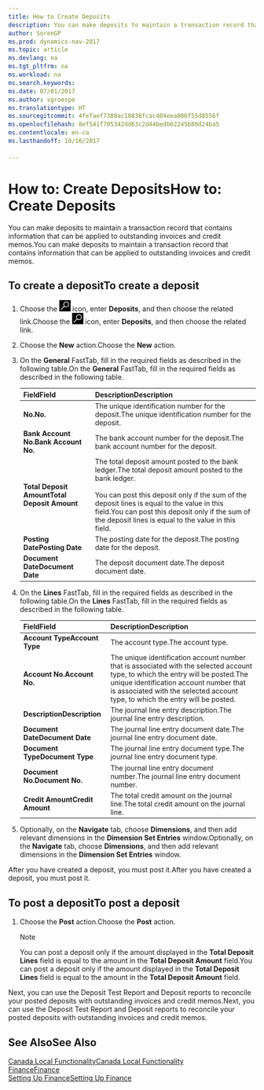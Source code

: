 ```yaml
---
title: How to Create Deposits
description: You can make deposits to maintain a transaction record that contains information that can be applied to outstanding invoices and credit memos.
author: SorenGP
ms.prod: dynamics-nav-2017
ms.topic: article
ms.devlang: na
ms.tgt_pltfrm: na
ms.workload: na
ms.search.keywords: 
ms.date: 07/01/2017
ms.author: sgroespe
ms.translationtype: HT
ms.sourcegitcommit: 4fefaef7380ac10836fcac404eea006f55d8556f
ms.openlocfilehash: 8ef541f705342dd63c2d44bedb62245b80d24ba5
ms.contentlocale: en-ca
ms.lasthandoff: 10/16/2017

---
```

# <a name="how-to-create-deposits"></a><span data-ttu-id="eadb2-103">How to: Create Deposits</span><span class="sxs-lookup"><span data-stu-id="eadb2-103">How to: Create Deposits</span></span>
<span data-ttu-id="eadb2-104">You can make deposits to maintain a transaction record that contains information that can be applied to outstanding invoices and credit memos.</span><span class="sxs-lookup"><span data-stu-id="eadb2-104">You can make deposits to maintain a transaction record that contains information that can be applied to outstanding invoices and credit memos.</span></span>  

## <a name="to-create-a-deposit"></a><span data-ttu-id="eadb2-105">To create a deposit</span><span class="sxs-lookup"><span data-stu-id="eadb2-105">To create a deposit</span></span>  
1.  <span data-ttu-id="eadb2-106">Choose the ![Search for Page or Report](../../media/ui-search/search_small.png "Search for Page or Report icon") icon, enter **Deposits**, and then choose the related link.</span><span class="sxs-lookup"><span data-stu-id="eadb2-106">Choose the ![Search for Page or Report](../../media/ui-search/search_small.png "Search for Page or Report icon") icon, enter **Deposits**, and then choose the related link.</span></span>  
2.  <span data-ttu-id="eadb2-107">Choose the **New** action.</span><span class="sxs-lookup"><span data-stu-id="eadb2-107">Choose the **New** action.</span></span>  
3.  <span data-ttu-id="eadb2-108">On the **General** FastTab, fill in the required fields as described in the following table.</span><span class="sxs-lookup"><span data-stu-id="eadb2-108">On the **General** FastTab, fill in the required fields as described in the following table.</span></span>  

    |<span data-ttu-id="eadb2-109">Field</span><span class="sxs-lookup"><span data-stu-id="eadb2-109">Field</span></span>|<span data-ttu-id="eadb2-110">Description</span><span class="sxs-lookup"><span data-stu-id="eadb2-110">Description</span></span>|  
    |---------------------------------|---------------------------------------|  
    |<span data-ttu-id="eadb2-111">**No.**</span><span class="sxs-lookup"><span data-stu-id="eadb2-111">**No.**</span></span>|<span data-ttu-id="eadb2-112">The unique identification number for the deposit.</span><span class="sxs-lookup"><span data-stu-id="eadb2-112">The unique identification number for the deposit.</span></span>|  
    |<span data-ttu-id="eadb2-113">**Bank Account No.**</span><span class="sxs-lookup"><span data-stu-id="eadb2-113">**Bank Account No.**</span></span>|<span data-ttu-id="eadb2-114">The bank account number for the deposit.</span><span class="sxs-lookup"><span data-stu-id="eadb2-114">The bank account number for the deposit.</span></span>|  
    |<span data-ttu-id="eadb2-115">**Total Deposit Amount**</span><span class="sxs-lookup"><span data-stu-id="eadb2-115">**Total Deposit Amount**</span></span>|<span data-ttu-id="eadb2-116">The total deposit amount posted to the bank ledger.</span><span class="sxs-lookup"><span data-stu-id="eadb2-116">The total deposit amount posted to the bank ledger.</span></span><br /><br /> <span data-ttu-id="eadb2-117">You can post this deposit only if the sum of the deposit lines is equal to the value in this field.</span><span class="sxs-lookup"><span data-stu-id="eadb2-117">You can post this deposit only if the sum of the deposit lines is equal to the value in this field.</span></span>|  
    |<span data-ttu-id="eadb2-118">**Posting Date**</span><span class="sxs-lookup"><span data-stu-id="eadb2-118">**Posting Date**</span></span>|<span data-ttu-id="eadb2-119">The posting date for the deposit.</span><span class="sxs-lookup"><span data-stu-id="eadb2-119">The posting date for the deposit.</span></span>|  
    |<span data-ttu-id="eadb2-120">**Document Date**</span><span class="sxs-lookup"><span data-stu-id="eadb2-120">**Document Date**</span></span>|<span data-ttu-id="eadb2-121">The deposit document date.</span><span class="sxs-lookup"><span data-stu-id="eadb2-121">The deposit document date.</span></span>|  
4.  <span data-ttu-id="eadb2-122">On the **Lines** FastTab, fill in the required fields as described in the following table.</span><span class="sxs-lookup"><span data-stu-id="eadb2-122">On the **Lines** FastTab, fill in the required fields as described in the following table.</span></span>  

    |<span data-ttu-id="eadb2-123">Field</span><span class="sxs-lookup"><span data-stu-id="eadb2-123">Field</span></span>|<span data-ttu-id="eadb2-124">Description</span><span class="sxs-lookup"><span data-stu-id="eadb2-124">Description</span></span>|  
    |---------------------------------|---------------------------------------|  
    |<span data-ttu-id="eadb2-125">**Account Type**</span><span class="sxs-lookup"><span data-stu-id="eadb2-125">**Account Type**</span></span>|<span data-ttu-id="eadb2-126">The account type.</span><span class="sxs-lookup"><span data-stu-id="eadb2-126">The account type.</span></span>|  
    |<span data-ttu-id="eadb2-127">**Account No.**</span><span class="sxs-lookup"><span data-stu-id="eadb2-127">**Account No.**</span></span>|<span data-ttu-id="eadb2-128">The unique identification account number that is associated with the selected account type, to which the entry will be posted.</span><span class="sxs-lookup"><span data-stu-id="eadb2-128">The unique identification account number that is associated with the selected account type, to which the entry will be posted.</span></span>|  
    |<span data-ttu-id="eadb2-129">**Description**</span><span class="sxs-lookup"><span data-stu-id="eadb2-129">**Description**</span></span>|<span data-ttu-id="eadb2-130">The journal line entry description.</span><span class="sxs-lookup"><span data-stu-id="eadb2-130">The journal line entry description.</span></span>|  
    |<span data-ttu-id="eadb2-131">**Document Date**</span><span class="sxs-lookup"><span data-stu-id="eadb2-131">**Document Date**</span></span>|<span data-ttu-id="eadb2-132">The journal line entry document date.</span><span class="sxs-lookup"><span data-stu-id="eadb2-132">The journal line entry document date.</span></span>|  
    |<span data-ttu-id="eadb2-133">**Document Type**</span><span class="sxs-lookup"><span data-stu-id="eadb2-133">**Document Type**</span></span>|<span data-ttu-id="eadb2-134">The journal line entry document type.</span><span class="sxs-lookup"><span data-stu-id="eadb2-134">The journal line entry document type.</span></span>|  
    |<span data-ttu-id="eadb2-135">**Document No.**</span><span class="sxs-lookup"><span data-stu-id="eadb2-135">**Document No.**</span></span>|<span data-ttu-id="eadb2-136">The journal line entry document number.</span><span class="sxs-lookup"><span data-stu-id="eadb2-136">The journal line entry document number.</span></span>|  
    |<span data-ttu-id="eadb2-137">**Credit Amount**</span><span class="sxs-lookup"><span data-stu-id="eadb2-137">**Credit Amount**</span></span>|<span data-ttu-id="eadb2-138">The total credit amount on the journal line.</span><span class="sxs-lookup"><span data-stu-id="eadb2-138">The total credit amount on the journal line.</span></span>|  

5.  <span data-ttu-id="eadb2-139">Optionally, on the **Navigate** tab, choose **Dimensions**, and then add relevant dimensions in the **Dimension Set Entries** window.</span><span class="sxs-lookup"><span data-stu-id="eadb2-139">Optionally, on the **Navigate** tab, choose **Dimensions**, and then add relevant dimensions in the **Dimension Set Entries** window.</span></span>  

<span data-ttu-id="eadb2-140">After you have created a deposit, you must post it.</span><span class="sxs-lookup"><span data-stu-id="eadb2-140">After you have created a deposit, you must post it.</span></span>  

## <a name="to-post-a-deposit"></a><span data-ttu-id="eadb2-141">To post a deposit</span><span class="sxs-lookup"><span data-stu-id="eadb2-141">To post a deposit</span></span>  
1. <span data-ttu-id="eadb2-142">Choose the **Post** action.</span><span class="sxs-lookup"><span data-stu-id="eadb2-142">Choose the **Post** action.</span></span>  

    > [!NOTE]  
    >  <span data-ttu-id="eadb2-143">You can post a deposit only if the amount displayed in the **Total Deposit Lines** field is equal to the amount in the **Total Deposit Amount** field.</span><span class="sxs-lookup"><span data-stu-id="eadb2-143">You can post a deposit only if the amount displayed in the **Total Deposit Lines** field is equal to the amount in the **Total Deposit Amount** field.</span></span>  

<span data-ttu-id="eadb2-144">Next, you can use the Deposit Test Report and Deposit reports to reconcile your posted deposits with outstanding invoices and credit memos.</span><span class="sxs-lookup"><span data-stu-id="eadb2-144">Next, you can use the Deposit Test Report and Deposit reports to reconcile your posted deposits with outstanding invoices and credit memos.</span></span>  

## <a name="see-also"></a><span data-ttu-id="eadb2-145">See Also</span><span class="sxs-lookup"><span data-stu-id="eadb2-145">See Also</span></span>  
[<span data-ttu-id="eadb2-146">Canada Local Functionality</span><span class="sxs-lookup"><span data-stu-id="eadb2-146">Canada Local Functionality</span></span>](canada-local-functionality.md)  
[<span data-ttu-id="eadb2-147">Finance</span><span class="sxs-lookup"><span data-stu-id="eadb2-147">Finance</span></span>](../../finance.md)  
[<span data-ttu-id="eadb2-148">Setting Up Finance</span><span class="sxs-lookup"><span data-stu-id="eadb2-148">Setting Up Finance</span></span>](../../finance.md)  

